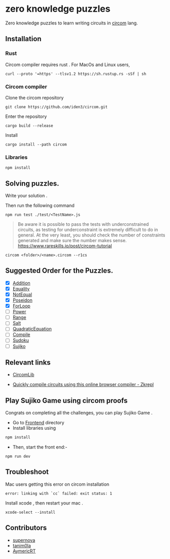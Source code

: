 # zero knowledge puzzles

Zero knowledge puzzles to learn writing circuits in [circom](https://docs.circom.io/) lang.

## Installation

### Rust

Circom compiler requires rust .
For MacOs and Linux users,
```
curl --proto '=https' --tlsv1.2 https://sh.rustup.rs -sSf | sh

```

### Circom compiler 

Clone the circom repository

```
git clone https://github.com/iden3/circom.git
```

Enter the repository

```
cargo build --release
```

Install

```
cargo install --path circom
```

### Libraries 

```
npm install 
```

## Solving puzzles.

Write your solution .

Then run the following command

```
npm run test ./test/<TestName>.js
```


>Be aware it is possible to pass the tests with underconstrained circuits, as testing for underconstraint is extremely difficult to do in general. At the very least, you should check the number of constraints generated and make sure the number makes sense.
https://www.rareskills.io/post/circom-tutorial

```
circom <folder>/<name>.circom --r1cs
```

## Suggested Order for the Puzzles.

- [x] [Addition](https://github.com/RareSkills/zero-knowledge-puzzles/tree/main/Addition)
- [x] [Equality](https://github.com/RareSkills/zero-knowledge-puzzles/tree/main/Equality)
- [x] [NotEqual](https://github.com/RareSkills/zero-knowledge-puzzles/tree/main/NotEqual)
- [x] [Poseidon](https://github.com/RareSkills/zero-knowledge-puzzles/tree/main/Poseidon)
- [x] [ForLoop](https://github.com/RareSkills/zero-knowledge-puzzles/tree/main/ForLoop)
- [ ] [Power](https://github.com/RareSkills/zero-knowledge-puzzles/tree/main/Power)
- [ ] [Range](https://github.com/RareSkills/zero-knowledge-puzzles/tree/main/Range)
- [ ] [Salt](https://github.com/RareSkills/zero-knowledge-puzzles/tree/main/Salt)
- [ ] [QuadraticEquation](https://github.com/RareSkills/zero-knowledge-puzzles/tree/main/QuadraticEquation)
- [ ] [Compile](https://github.com/RareSkills/zero-knowledge-puzzles/tree/main/Compile)
- [ ] [Sudoku](https://github.com/RareSkills/zero-knowledge-puzzles/tree/main/Sudoku)
- [ ] [Sujiko](https://github.com/RareSkills/zero-knowledge-puzzles/tree/main/Sujiko)

## Relevant links 

- [CircomLib](https://github.com/iden3/circomlib )

- [Quickly compile circuits using this online browser compiler - Zkrepl](https://zkrepl.dev)

## Play Sujiko Game using circom proofs

Congrats on completing all the challenges, you can play Sujiko Game . 

- Go to  [Frontend](https://github.com/RareSkills/zero-knowledge-puzzles/tree/main/Sujiko/Frontend) directory 
- Install libraries using 

```bash
npm install
```

- Then, start the front end:-
```
npm run dev
```

## Troubleshoot

Mac users getting this error on circom installation
```
error: linking with `cc` failed: exit status: 1
```

Install xcode , then restart your mac .

```
xcode-select --install
```

## Contributors
- [supernova](https://github.com/supernovahs)
- [tanim0la](https://github.com/tanim0la)
- [AymericRT](https://github.com/AymericRT)



